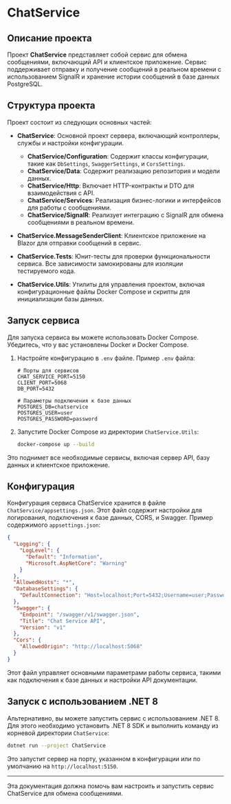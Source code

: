 ﻿# ChatService

## Описание проекта

Проект **ChatService** представляет собой сервис для обмена сообщениями, включающий API и клиентское приложение. Сервис поддерживает отправку и получение сообщений в реальном времени с использованием SignalR и хранение истории сообщений в базе данных PostgreSQL.

## Структура проекта

Проект состоит из следующих основных частей:

- **ChatService**: Основной проект сервера, включающий контроллеры, службы и настройки конфигурации.
  - **ChatService/Configuration**: Содержит классы конфигурации, такие как `DbSettings`, `SwaggerSettings`, и `CorsSettings`.
  - **ChatService/Data**: Содержит реализацию репозитория и модели данных.
  - **ChatService/Http**: Включает HTTP-контракты и DTO для взаимодействия с API.
  - **ChatService/Services**: Реализация бизнес-логики и интерфейсов для работы с сообщениями.
  - **ChatService/SignalR**: Реализует интеграцию с SignalR для обмена сообщениями в реальном времени.

- **ChatService.MessageSenderClient**: Клиентское приложение на Blazor для отправки сообщений в сервис.

- **ChatService.Tests**: Юнит-тесты для проверки функциональности сервиса. Все зависимости замокированы для изоляции тестируемого кода.

- **ChatService.Utils**: Утилиты для управления проектом, включая конфигурационные файлы Docker Compose и скрипты для инициализации базы данных.

## Запуск сервиса

Для запуска сервиса вы можете использовать Docker Compose. Убедитесь, что у вас установлены Docker и Docker Compose. 

1. Настройте конфигурацию в `.env` файле. Пример `.env` файла:

    ```plaintext
    # Порты для сервисов
    CHAT_SERVICE_PORT=5150
    CLIENT_PORT=5068
    DB_PORT=5432

    # Параметры подключения к базе данных
    POSTGRES_DB=chatservice
    POSTGRES_USER=user
    POSTGRES_PASSWORD=password
    ```

2. Запустите Docker Compose из директории `ChatService.Utils`:

    ```bash
    docker-compose up --build
    ```

Это поднимет все необходимые сервисы, включая сервер API, базу данных и клиентское приложение.

## Конфигурация

Конфигурация сервиса ChatService хранится в файле `ChatService/appsettings.json`. Этот файл содержит настройки для логирования, подключения к базе данных, CORS, и Swagger. Пример содержимого `appsettings.json`:

```json
{
  "Logging": {
    "LogLevel": {
      "Default": "Information",
      "Microsoft.AspNetCore": "Warning"
    }
  },
  "AllowedHosts": "*",
  "DatabaseSettings": {
    "DefaultConnection": "Host=localhost;Port=5432;Username=user;Password=password;Database=chatservice"
  },
  "Swagger": {
    "Endpoint": "/swagger/v1/swagger.json",
    "Title": "Chat Service API",
    "Version": "v1"
  },
  "Cors": {
    "AllowedOrigin": "http://localhost:5068"
  }
}
```

Этот файл управляет основными параметрами работы сервиса, такими как подключения к базе данных и настройки API документации.

## Запуск с использованием .NET 8

Альтернативно, вы можете запустить сервис с использованием .NET 8. Для этого необходимо установить .NET 8 SDK и выполнить команду из корневой директории `ChatService`:

```bash
dotnet run --project ChatService
```

Это запустит сервер на порту, указанном в конфигурации или по умолчанию на `http://localhost:5150`.

---

Эта документация должна помочь вам настроить и запустить сервис ChatService для обмена сообщениями.
```